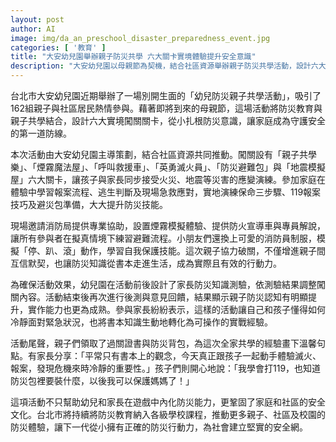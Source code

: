 ```yaml
---
layout: post
author: AI
image: img/da_an_preschool_disaster_preparedness_event.jpg
categories: [ '教育' ]
title: "大安幼兒園舉辦親子防災共學 六大關卡實境體驗提升安全意識"
description: "大安幼兒園以母親節為契機，結合社區資源舉辦親子防災共學活動，設計六大實境闖關，讓162組家庭同步學習火災與地震應變，結合理論與實作，提升親子防災能力，鞏固家庭與社區安全文化。"
---
```

台北市大安幼兒園近期舉辦了一場別開生面的「幼兒防災親子共學活動」，吸引了162組親子與社區居民熱情參與。藉著即將到來的母親節，這場活動將防災教育與親子共學結合，設計六大實境闖關關卡，從小扎根防災意識，讓家庭成為守護安全的第一道防線。

本次活動由大安幼兒園主導策劃，結合社區資源共同推動。闖關設有「親子共學樂」、「煙霧魔法屋」、「呼叫救援車」、「英勇滅火員」、「防災避難包」與「地震模擬屋」六大關卡，讓孩子與家長同步接受火災、地震等災害的應變演練。參加家庭在體驗中學習報案流程、逃生判斷及現場急救應對，實地演練保命三步驟、119報案技巧及避災包準備，大大提升防災技能。

現場邀請消防局提供專業協助，設置煙霧模擬體驗、提供防火宣導車與專員解說，讓所有參與者在擬真情境下練習避難流程。小朋友們還換上可愛的消防員制服，模擬「停、趴、滾」動作，學習自我保護技能。這次親子協力破關，不僅增進親子間互信默契，也讓防災知識從書本走進生活，成為實際且有效的行動力。

為確保活動效果，幼兒園在活動前後設計了家長防災知識測驗，依測驗結果調整闖關內容。活動結束後再次進行後測與意見回饋，結果顯示親子防災認知有明顯提升，實作能力也更為成熟。參與家長紛紛表示，這樣的活動讓自己和孩子懂得如何冷靜面對緊急狀況，也將書本知識生動地轉化為可操作的實戰經驗。

活動尾聲，親子們領取了過關證書與防災背包，為這次全家共學的經驗畫下溫馨句點。有家長分享：「平常只有書本上的觀念，今天真正跟孩子一起動手體驗滅火、報案，發現危機來時冷靜的重要性。」孩子們則開心地說：「我學會打119，也知道防災包裡要裝什麼，以後我可以保護媽媽了！」

這項活動不只幫助幼兒和家長在遊戲中內化防災能力，更鞏固了家庭和社區的安全文化。台北市將持續將防災教育納入各級學校課程，推動更多親子、社區及校園的防災體驗，讓下一代從小擁有正確的防災行動力，為社會建立堅實的安全網。